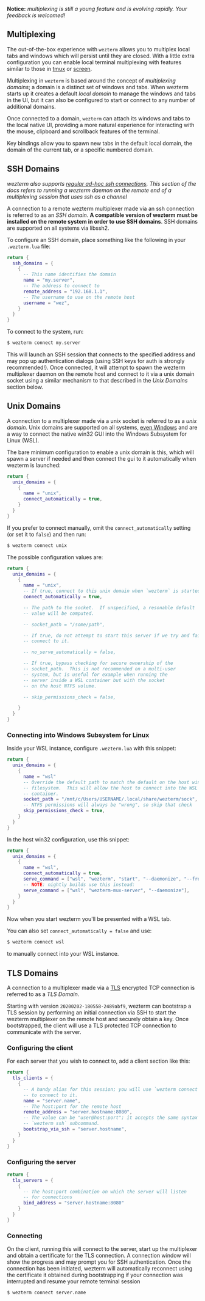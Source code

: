 **Notice:** *multiplexing is still a young feature and is evolving rapidly.
Your feedback is welcomed!*

## Multiplexing

The out-of-the-box experience with `wezterm` allows you to multiplex local tabs
and windows which will persist until they are closed.  With a little extra
configuration you can enable local terminal multiplexing with features similar
to those in [tmux](https://github.com/tmux/tmux/wiki) or [screen](https://en.wikipedia.org/wiki/GNU_Screen).

Multiplexing in `wezterm` is based around the concept of *multiplexing domains*;
a domain is a distinct set of windows and tabs.  When wezterm starts up it
creates a default *local domain* to manage the windows and tabs in the UI, but it
can also be configured to start or connect to any number of additional domains.

Once connected to a domain, `wezterm` can attach its windows and tabs to the
local native UI, providing a more natural experience for interacting with
the mouse, clipboard and scrollback features of the terminal.

Key bindings allow you to spawn new tabs in the default local domain,
the domain of the current tab, or a specific numbered domain.

## SSH Domains

*wezterm also supports [regular ad-hoc ssh connections](ssh.html).
This section of the docs refers to running a wezterm daemon on the remote end
of a multiplexing session that uses ssh as a channel*

A connection to a remote wezterm multiplexer made via an ssh connection is
referred to as an *SSH domain*.  **A compatible version of wezterm must be
installed on the remote system in order to use SSH domains**.
SSH domains are supported on all systems via libssh2.

To configure an SSH domain, place something like the following in
your `.wezterm.lua` file:

```lua
return {
  ssh_domains = {
    {
      -- This name identifies the domain
      name = "my.server",
      -- The address to connect to
      remote_address = "192.168.1.1",
      -- The username to use on the remote host
      username = "wez",
    }
  }
}
```

To connect to the system, run:

```bash
$ wezterm connect my.server
```

This will launch an SSH session that connects to the specified address
and may pop up authentication dialogs (using SSH keys for auth is
strongly recommended!).  Once connected, it will attempt to spawn
the wezterm multiplexer daemon on the remote host and connect to
it via a unix domain socket using a similar mechanism to that
described in the *Unix Domains* section below.

## Unix Domains

A connection to a multiplexer made via a unix socket is referred to
as a *unix domain*.  Unix domains are supported on all systems,
[even Windows](https://devblogs.microsoft.com/commandline/af_unix-comes-to-windows/)
and are a way to connect the native win32 GUI into the Windows Subsystem for Linux (WSL).

The bare minimum configuration to enable a unix domain is this, which will
spawn a server if needed and then connect the gui to it automatically
when wezterm is launched:

```lua
return {
  unix_domains = {
    {
      name = "unix",
      connect_automatically = true,
    }
  }
}
```

If you prefer to connect manually, omit the `connect_automatically` setting
(or set it to `false`) and then run:

```bash
$ wezterm connect unix
```

The possible configuration values are:

```lua
return {
  unix_domains = {
    {
      name = "unix",
      -- If true, connect to this unix domain when `wezterm` is started
      connect_automatically = true,

      -- The path to the socket.  If unspecified, a resonable default
      -- value will be computed.

      -- socket_path = "/some/path",

      -- If true, do not attempt to start this server if we try and fail to
      -- connect to it.

      -- no_serve_automatically = false,

      -- If true, bypass checking for secure ownership of the
      -- socket_path.  This is not recommended on a multi-user
      -- system, but is useful for example when running the
      -- server inside a WSL container but with the socket
      -- on the host NTFS volume.

      -- skip_permissions_check = false,

    }
  }
}
```

### Connecting into Windows Subsystem for Linux

Inside your WSL instance, configure `.wezterm.lua` with this snippet:

```lua
return {
  unix_domains = {
    {
      name = "wsl"
      -- Override the default path to match the default on the host win32
      -- filesystem.  This will allow the host to connect into the WSL
      -- container.
      socket_path = "/mnt/c/Users/USERNAME/.local/share/wezterm/sock",
      -- NTFS permissions will always be "wrong", so skip that check
      skip_permissions_check = true,
    }
  }
}
```

In the host win32 configuration, use this snippet:

```lua
return {
  unix_domains = {
    {
      name = "wsl",
      connect_automatically = true,
      serve_command = ["wsl", "wezterm", "start", "--daemonize", "--front-end", "MuxServer"],
      -- NOTE: nightly builds use this instead:
      serve_command = ["wsl", "wezterm-mux-server", "--daemonize"],
    }
  }
}
```

Now when you start wezterm you'll be presented with a WSL tab.

You can also set `connect_automatically = false` and use:

```bash
$ wezterm connect wsl
```

to manually connect into your WSL instance.

## TLS Domains

A connection to a multiplexer made via a [TLS](https://en.wikipedia.org/wiki/Transport_Layer_Security)
encrypted TCP connection is referred to as a *TLS Domain*.

Starting with version `20200202-180558-2489abf9`, wezterm can bootstrap a TLS
session by performing an initial connection via SSH to start the wezterm
multiplexer on the remote host and securely obtain a key.  Once bootstrapped,
the client will use a TLS protected TCP connection to communicate with the
server.

### Configuring the client

For each server that you wish to connect to, add a client section like this:

```lua
return {
  tls_clients = {
    {
      -- A handy alias for this session; you will use `wezterm connect server.name`
      -- to connect to it.
      name = "server.name",
      -- The host:port for the remote host
      remote_address = "server.hostname:8080",
      -- The value can be "user@host:port"; it accepts the same syntax as the
      -- `wezterm ssh` subcommand.
      bootstrap_via_ssh = "server.hostname",
    }
  }
}
```

### Configuring the server

```lua
return {
  tls_servers = {
    {
      -- The host:port combination on which the server will listen
      -- for connections
      bind_address = "server.hostname:8080"
    }
  }
}
```

### Connecting

On the client, running this will connect to the server, start up
the multiplexer and obtain a certificate for the TLS connection.
A connection window will show the progress and may prompt you for
SSH authentication.  Once the connection has been initiated, wezterm
will automatically reconnect using the certificate it obtained during
bootstrapping if your connection was interrupted and resume your
remote terminal session

```bash
$ wezterm connect server.name
```
